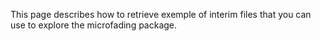 This page describes how to retrieve exemple of interim files that you can use to explore the microfading package. 
